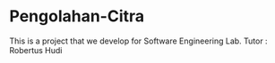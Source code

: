 # Pengolahan-Citra

This is a project that we develop for Software Engineering Lab.
Tutor : Robertus Hudi
